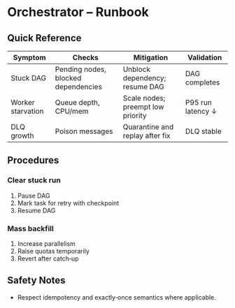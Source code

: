 # Orchestrator – Runbook

## Quick Reference
| Symptom | Checks | Mitigation | Validation |
|---|---|---|---|
| Stuck DAG | Pending nodes, blocked dependencies | Unblock dependency; resume DAG | DAG completes |
| Worker starvation | Queue depth, CPU/mem | Scale nodes; preempt low priority | P95 run latency ↓ |
| DLQ growth | Poison messages | Quarantine and replay after fix | DLQ stable |

## Procedures
### Clear stuck run
1. Pause DAG
2. Mark task for retry with checkpoint
3. Resume DAG

### Mass backfill
1. Increase parallelism
2. Raise quotas temporarily
3. Revert after catch‑up

## Safety Notes
- Respect idempotency and exactly‑once semantics where applicable.
